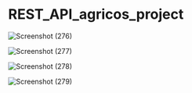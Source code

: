 # REST_API_agricos_project

![Screenshot (276)](https://github.com/user-attachments/assets/2f28e7dc-65ac-442b-91e1-a6fc9629430b)





![Screenshot (277)](https://github.com/user-attachments/assets/bb08ad1c-43ac-4dbf-ad6f-3a1110341d9f)




![Screenshot (278)](https://github.com/user-attachments/assets/24ec3d56-d08d-4da8-93bd-d668cf731ebd)

![Screenshot (279)](https://github.com/user-attachments/assets/ebe2e96e-775b-47e9-becc-7acee137ea0c)







